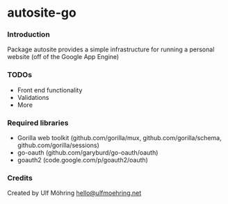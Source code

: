 # autosite-go

### Introduction
Package autosite provides a simple infrastructure for running a
personal website (off of the Google App Engine)

### TODOs
* Front end functionality
* Validations
* More

### Required libraries
* Gorilla web toolkit (github.com/gorilla/mux, github.com/gorilla/schema, github.com/gorilla/sessions)
* go-oauth (github.com/garyburd/go-oauth/oauth)
* goauth2 (code.google.com/p/goauth2/oauth)

### Credits
Created by Ulf Möhring <hello@ulfmoehring.net>
